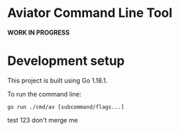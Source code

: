 # Aviator Command Line Tool

**WORK IN PROGRESS**

# Development setup
This project is built using Go 1.18.1.

To run the command line:
```
go run ./cmd/av [subcommand/flags...]
```

test 123 don't merge me
